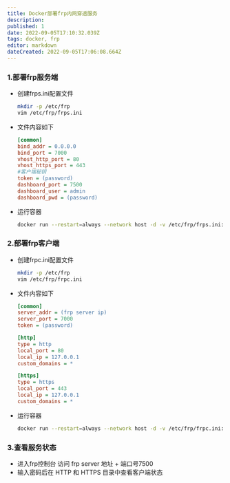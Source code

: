 ```yaml
---
title: Docker部署frp内网穿透服务
description: 
published: 1
date: 2022-09-05T17:10:32.039Z
tags: docker, frp
editor: markdown
dateCreated: 2022-09-05T17:06:08.664Z
---
```


### 1.部署frp服务端

* 创建frps.ini配置文件

    ```bash
    mkdir -p /etc/frp
    vim /etc/frp/frps.ini
    ```

* 文件内容如下

    ```ini
    [common]
    bind_addr = 0.0.0.0
    bind_port = 7000
    vhost_http_port = 80
    vhost_https_port = 443
    #客户端秘钥
    token = (password)
    dashboard_port = 7500
    dashboard_user = admin
    dashboard_pwd = (password)
    ```

* 运行容器

    ```bash
    docker run --restart=always --network host -d -v /etc/frp/frps.ini:/etc/frp/frps.ini --name frps snowdreamtech/frps
    ```

### 2.部署frp客户端

* 创建frpc.ini配置文件

    ```bash
    mkdir -p /etc/frp
    vim /etc/frp/frpc.ini
    ```

* 文件内容如下

    ```ini
    [common]
    server_addr = (frp server ip)
    server_port = 7000
    token = (password)

    [http]
    type = http
    local_port = 80
    local_ip = 127.0.0.1
    custom_domains = *

    [https]
    type = https
    local_port = 443
    local_ip = 127.0.0.1
    custom_domains = *
    ```

* 运行容器

    ```bash
    docker run --restart=always --network host -d -v /etc/frp/frpc.ini:/etc/frp/frpc.ini --name frpc snowdreamtech/frpc
    ```

### 3.查看服务状态

* 进入frp控制台
    访问 frp server 地址 + 端口号7500
* 输入密码后在 HTTP 和 HTTPS 目录中查看客户端状态